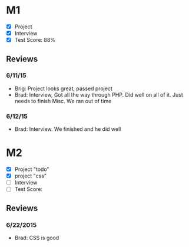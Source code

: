 # M1

- [x] Project 
- [x] Interview
- [x] Test Score: 88%

## Reviews

### 6/11/15

- Brig: Project looks great, passed project
- Brad: Interview, Got all the way through PHP. Did well on all of it. Just needs to finish Misc. We ran out of time

### 6/12/15

- Brad: Interview. We finished and he did well

# M2

- [x] Project "todo"
- [x] project "css"
- [ ] Interview
- [ ] Test Score: 

## Reviews

### 6/22/2015
- Brad: CSS is good
